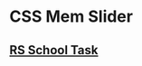 # CSS Mem Slider

## [RS School Task](https://github.com/DrDiman/CSS-Mem-Slider/blob/main/README.md)